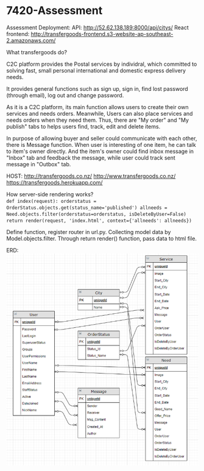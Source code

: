 # 7420-Assessment

Assessment Deployment:
API: http://52.62.138.189:8000/api/citys/
React frontend: http://transfergoods-frontend.s3-website-ap-southeast-2.amazonaws.com/

What transfergoods do?  

C2C platform provides the Postal services by individral, which committed to solving fast, small personal international and domestic express delivery needs.  

It provides general functions such as sign up, sign in, find lost password (through email), log out and change password.  

As it is a C2C platform, its main function allows users to create their own services and needs orders. Meanwhile, Users can also place services and needs orders when they need them. Thus, there are "My order" and "My publish" tabs to helps users find, track, edit and delete items.  

In purpose of allowing buyer and seller could communicate with each other, there is Message function. When user is interesting of one item, he can talk to item's owner directly. And the item's owner could find inbox message in "Inbox" tab and feedback the message, while user could track sent message in "Outbox" tab.  
   
HOST: http://transfergoods.co.nz/   http://www.transfergoods.co.nz/   https://transfergoods.herokuapp.com/

How server-side rendering works?  
  `def index(request):
    orderstatus = OrderStatus.objects.get(status_name='published')
    allneeds = Need.objects.filter(orderstatus=orderstatus, isDeleteByUser=False)
    return render(request, 'index.html', context={'allneeds': allneeds})`
    
Define function, register router in url.py. Collecting model data by Model.objects.filter. Through return render() function, pass data to html file.
  
ERD:
  ![image info](./staticfiles/ERD.jpg)
  
 
